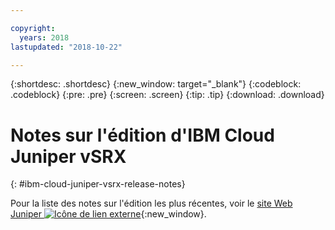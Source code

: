 ```yaml
---

copyright:
  years: 2018
lastupdated: "2018-10-22"

---
```


{:shortdesc: .shortdesc}
{:new_window: target="_blank"}
{:codeblock: .codeblock}
{:pre: .pre}
{:screen: .screen}
{:tip: .tip}
{:download: .download}

# Notes sur l'édition d'IBM Cloud Juniper vSRX 
{: #ibm-cloud-juniper-vsrx-release-notes}

Pour la liste des notes sur l'édition les plus récentes, voir le [site Web Juniper ![Icône de lien externe](../../icons/launch-glyph.svg "Icône de lien externe")](https://www.juniper.net/documentation/product/en_US/vsrx){:new_window}.
